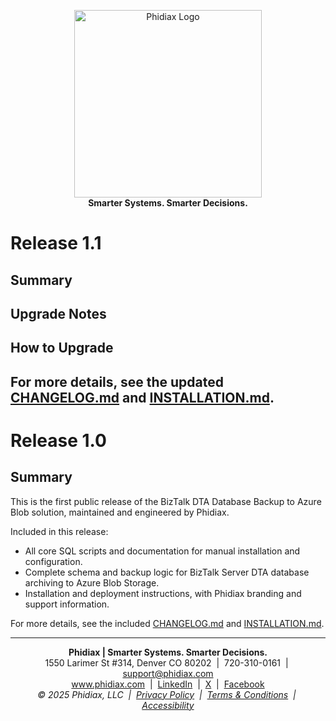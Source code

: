 
<p align="center">
	<a href="https://www.phidiax.com/" target="_blank"><a href="https://www.phidiax.com/" target="_blank"><img src="https://static.wixstatic.com/media/f9592c_36f18dd9f56d463cb8dcc9ae97d69ac4~mv2.png/v1/crop/x_93,y_20,w_316,h_85/fill/w_442,h_112,al_c,lg_1,q_85,enc_avif,quality_auto/logo_icon_w500_h125_transparent_white.png" alt="Phidiax Logo" width="300" /></a></a>
	<br>
	<strong>Smarter Systems. Smarter Decisions.</strong>
</p>

# Release 1.1

## Summary

## Upgrade Notes

## How to Upgrade



For more details, see the updated [CHANGELOG.md](CHANGELOG.md) and [INSTALLATION.md](INSTALLATION.md).
---
# Release 1.0

## Summary
This is the first public release of the BizTalk DTA Database Backup to Azure Blob solution, maintained and engineered by Phidiax.

Included in this release:
- All core SQL scripts and documentation for manual installation and configuration.
- Complete schema and backup logic for BizTalk Server DTA database archiving to Azure Blob Storage.
- Installation and deployment instructions, with Phidiax branding and support information.

For more details, see the included [CHANGELOG.md](CHANGELOG.md) and [INSTALLATION.md](INSTALLATION.md).

---

<p align="center">
	<strong>Phidiax | Smarter Systems. Smarter Decisions.</strong><br>
	1550 Larimer St #314, Denver CO 80202 &nbsp;|&nbsp; 720-310-0161 &nbsp;|&nbsp; <a href="mailto:support@phidiax.com">support@phidiax.com</a><br>
	<a href="https://www.phidiax.com">www.phidiax.com</a> &nbsp;|&nbsp; <a href="https://www.facebook.com/Phidiax">LinkedIn</a> &nbsp;|&nbsp; <a href="https://twitter.com/phidiax">X</a> &nbsp;|&nbsp; <a href="https://facebook.com/phidiax">Facebook</a><br>
	<em>© 2025 Phidiax, LLC &nbsp;|&nbsp; <a href="https://www.phidiax.com/privacy-policy">Privacy Policy</a> &nbsp;|&nbsp; <a href="https://www.phidiax.com/terms-and-conditions">Terms &amp; Conditions</a> &nbsp;|&nbsp; <a href="https://www.phidiax.com/accessibility-statement">Accessibility</a></em>
</p>

